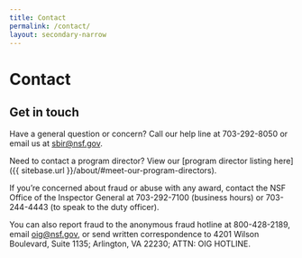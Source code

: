 ```yaml
---
title: Contact
permalink: /contact/
layout: secondary-narrow
---
```


# Contact

## Get in touch

Have a general question or concern? Call our help line at 703-292-8050 or email us at [sbir@nsf.gov](mailto:sbir@nsf.gov).

Need to contact a program director? View our [program director listing here]({{ sitebase.url }}/about/#meet-our-program-directors).

If you’re concerned about fraud or abuse with any award, contact the NSF Office of the Inspector General at 703-292-7100 (business hours) or 703-244-4443 (to speak to the duty officer).

You can also report fraud to the anonymous fraud hotline at 800-428-2189, email [oig@nsf.gov](mailto:oig@nsf.gov), or send written correspondence to 4201 Wilson Boulevard, Suite 1135; Arlington, VA 22230; ATTN: OIG HOTLINE.
